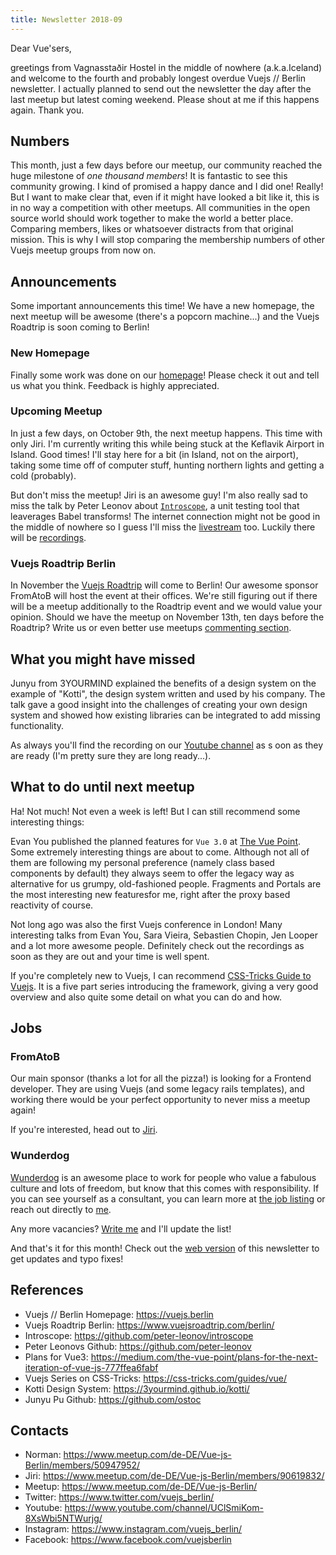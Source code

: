 ```yaml
---
title: Newsletter 2018-09
---
```

Dear Vue'sers,

greetings from Vagnasstaðir Hostel in the middle of nowhere (a.k.a.Iceland) and welcome to the fourth and probably longest overdue Vuejs // Berlin newsletter. I actually planned to send out the newsletter the day after the last meetup but latest coming weekend. Please shout at me if this happens again. Thank you.

Numbers
-------

This month, just a few days before our meetup, our community reached the huge milestone of *one thousand members*! It is fantastic to see this community growing. I kind of promised a happy dance and I did one! Really! But I want to make clear that, even if it might have looked a bit like it, this is in no way a competition with other meetups. All communities in the open source world should work together to make the world a better place. Comparing members, likes or whatsoever distracts from that original mission. This is why I will stop comparing the membership numbers of other Vuejs meetup groups from now on.

Announcements
-------------

Some important announcements this time! We have a new homepage, the next meetup will be awesome (there's a popcorn machine...) and the Vuejs Roadtrip is soon coming to Berlin!

### New Homepage

Finally some work was done on our [homepage](https://vuejs.berlin)! Please check it out and tell us what you think. Feedback is highly appreciated.

### Upcoming Meetup

In just a few days, on October 9th, the next meetup happens. This time with only Jiri. I'm currently writing this while being stuck at the Keflavik Airport in Island. Good times! I'll stay here for a bit (in Island, not on the airport), taking some time off of computer stuff, hunting northern lights and getting a cold (probably).

But don't miss the meetup! Jiri is an awesome guy! I'm also really sad to miss the talk by Peter Leonov about [`Introscope`](https://github.com/peter-leonov/introscope), a unit testing tool that leaverages Babel transforms! The internet connection might not be good in the middle of nowhere so I guess I'll miss the [livestream](https://www.instagram.com/vuejs_berlin/) too. Luckily there will be [recordings](https://www.youtube.com/channel/UClSmiKom-8XsWbi5NTWurjg/).

### Vuejs Roadtrip Berlin

In November the [Vuejs Roadtrip](https://www.vuejsroadtrip.com/berlin/) will come to Berlin! Our awesome sponsor FromAtoB will host the event at their offices. We're still figuring out if there will be a meetup additionally to the Roadtrip event and we would value your opinion. Should we have the meetup on November 13th, ten days before the Roadtrip? Write us or even better use meetups [commenting section](https://meetup.com/de-DE/Vue-js-Berlin/events/252186248/).


What you might have missed
--------------------------

Junyu from 3YOURMIND explained the benefits of a design system on the example of "Kotti", the design system written and used by his company. The talk gave a good insight into the challenges of creating your own design system and showed how existing libraries can be integrated to add missing functionality.

As always you'll find the recording on our [Youtube channel](https://www.youtube.com/channel/UClSmiKom-8XsWbi5NTWurjg/videos) as s oon as they are ready (I'm pretty sure they are long ready...).

What to do until next meetup
----------------------------

Ha! Not much! Not even a week is left! But I can still recommend some interesting things:

Evan You published the planned features for `Vue 3.0` at [The Vue Point](https://medium.com/the-vue-point/plans-for-the-next-iteration-of-vue-js-777ffea6fabf). Some extremely interesting things are about to come. Although not all of them are following my personal preference (namely class based components by default) they always seem to offer the legacy way as alternative for us grumpy, old-fashioned people. Fragments and Portals are the most interesting new featuresfor me, right after the proxy based reactivity of course.

Not long ago was also the first Vuejs conference in London! Many interesting talks from Evan You, Sara Vieira, Sebastien Chopin, Jen Looper and a lot more awesome people. Definitely check out the recordings as soon as they are out and your time is well spent.

If you're completely new to Vuejs, I can recommend [CSS-Tricks Guide to Vuejs](https://css-tricks.com/guides/vue/). It is a five part series introducing the framework, giving a very good overview and also quite some detail on what you can do and how.

Jobs
----

### FromAtoB

Our main sponsor (thanks a lot for all the pizza!) is looking for a  Frontend developer. They are using Vuejs (and some legacy rails templates), and working there would be your perfect opportunity to never miss a meetup again!

If you're interested, head out to [Jiri](https://www.meetup.com/de-DE/Vue-js-Berlin/members/90619832/).

### Wunderdog

[Wunderdog](https://wunder.dog) is an awesome place to work for people who value a fabulous culture and lots of freedom, but know that this comes with responsibility. If you can see yourself as a consultant, you can learn more at [the job listing](https://wunder.dog/fullstack-developer-berlin-germany) or reach out directly to [me](https://www.meetup.com/de-DE/Vue-js-Berlin/members/50947952/).


Any more vacancies? [Write me](https://www.meetup.com/de-DE/Vue-js-Berlin/members/50947952/) and I'll update the list!


And that's it for this month! Check out the [web version](https://vuejs.berlin/newsletter/201809.html) of this newsletter to get updates and typo fixes!


References
----------

* Vuejs // Berlin Homepage: https://vuejs.berlin
* Vuejs Roadtrip Berlin: https://www.vuejsroadtrip.com/berlin/
* Introscope: https://github.com/peter-leonov/introscope
* Peter Leonovs Github: https://github.com/peter-leonov
* Plans for Vue3: https://medium.com/the-vue-point/plans-for-the-next-iteration-of-vue-js-777ffea6fabf
* Vuejs Series on CSS-Tricks: https://css-tricks.com/guides/vue/
* Kotti Design System: https://3yourmind.github.io/kotti/
* Junyu Pu Github: https://github.com/ostoc

Contacts
--------
* Norman: https://www.meetup.com/de-DE/Vue-js-Berlin/members/50947952/
* Jiri: https://www.meetup.com/de-DE/Vue-js-Berlin/members/90619832/
* Meetup: https://www.meetup.com/de-DE/Vue-js-Berlin/
* Twitter: https://www.twitter.com/vuejs_berlin/
* Youtube: https://www.youtube.com/channel/UClSmiKom-8XsWbi5NTWurjg/
* Instagram: https://www.instagram.com/vuejs_berlin/
* Facebook: https://www.facebook.com/vuejsberlin
